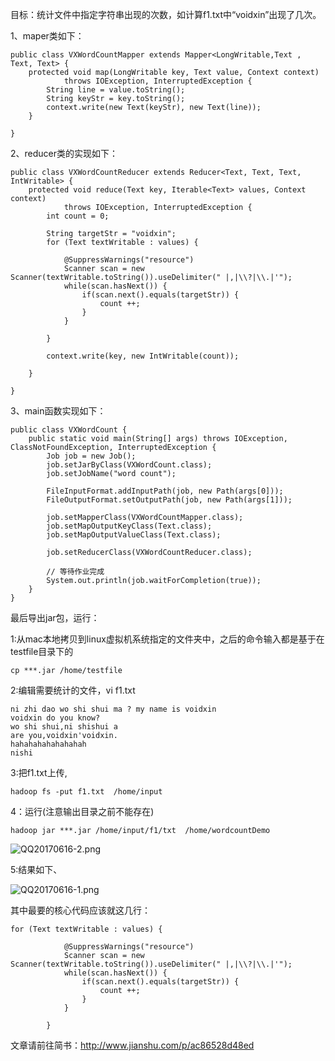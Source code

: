 目标：统计文件中指定字符串出现的次数，如计算f1.txt中“voidxin”出现了几次。

1、maper类如下：
```
public class VXWordCountMapper extends Mapper<LongWritable,Text , Text, Text> {
	protected void map(LongWritable key, Text value, Context context)
			throws IOException, InterruptedException {
		String line = value.toString();
		String keyStr = key.toString();
		context.write(new Text(keyStr), new Text(line));
	}

}
```

2、reducer类的实现如下：
```
public class VXWordCountReducer extends Reducer<Text, Text, Text, IntWritable> {
	protected void reduce(Text key, Iterable<Text> values, Context context)
			throws IOException, InterruptedException {
		int count = 0;
		
		String targetStr = "voidxin";
		for (Text textWritable : values) {
	    	
	    	@SuppressWarnings("resource")
			Scanner scan = new Scanner(textWritable.toString()).useDelimiter(" |,|\\?|\\.|'");
	    	while(scan.hasNext()) {
	    		if(scan.next().equals(targetStr)) {
	    			count ++;
	    		}
	    	}
			
		}

		context.write(key, new IntWritable(count));

	}

}
```


3、main函数实现如下：

```
public class VXWordCount {
	public static void main(String[] args) throws IOException, ClassNotFoundException, InterruptedException {
		Job job = new Job();
		job.setJarByClass(VXWordCount.class);
		job.setJobName("word count");

		FileInputFormat.addInputPath(job, new Path(args[0]));
		FileOutputFormat.setOutputPath(job, new Path(args[1]));
        
		job.setMapperClass(VXWordCountMapper.class);
		job.setMapOutputKeyClass(Text.class);
		job.setMapOutputValueClass(Text.class);

		job.setReducerClass(VXWordCountReducer.class);
       
		// 等待作业完成
		System.out.println(job.waitForCompletion(true));
	}
}

```

最后导出jar包，运行：

1:从mac本地拷贝到linux虚拟机系统指定的文件夹中，之后的命令输入都是基于在testfile目录下的
```
cp ***.jar /home/testfile 
```
2:编辑需要统计的文件，vi f1.txt
```
ni zhi dao wo shi shui ma ? my name is voidxin 
voidxin do you know?
wo shi shui,ni shishui a 
are you,voidxin'voidxin.
hahahahahahahahah
nishi

```
3:把f1.txt上传,
```
hadoop fs -put f1.txt  /home/input
```



4：运行(注意输出目录之前不能存在)
```
hadoop jar ***.jar /home/input/f1/txt  /home/wordcountDemo 
```
![QQ20170616-2.png](http://upload-images.jianshu.io/upload_images/1376067-def17e601428f2b7.png?imageMogr2/auto-orient/strip%7CimageView2/2/w/1240)

5:结果如下、

![QQ20170616-1.png](http://upload-images.jianshu.io/upload_images/1376067-336f17fd182c6e32.png?imageMogr2/auto-orient/strip%7CimageView2/2/w/1240)




其中最要的核心代码应该就这几行：
```
for (Text textWritable : values) {
	    	
	    	@SuppressWarnings("resource")
			Scanner scan = new Scanner(textWritable.toString()).useDelimiter(" |,|\\?|\\.|'");
	    	while(scan.hasNext()) {
	    		if(scan.next().equals(targetStr)) {
	    			count ++;
	    		}
	    	}
			
		}
```

文章请前往简书：http://www.jianshu.com/p/ac86528d48ed
